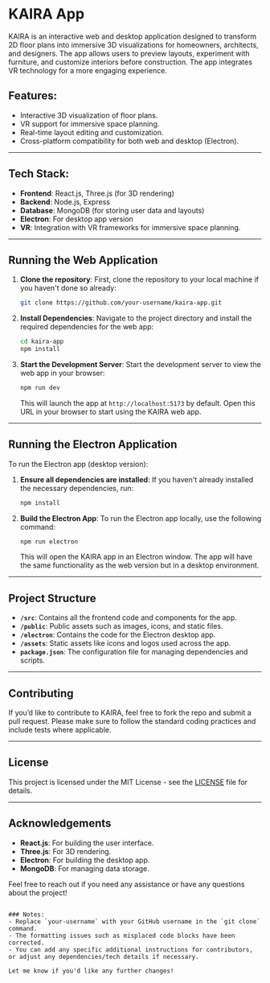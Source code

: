 # KAIRA App

KAIRA is an interactive web and desktop application designed to transform 2D floor plans into immersive 3D visualizations for homeowners, architects, and designers. The app allows users to preview layouts, experiment with furniture, and customize interiors before construction. The app integrates VR technology for a more engaging experience.

## Features:
- Interactive 3D visualization of floor plans.
- VR support for immersive space planning.
- Real-time layout editing and customization.
- Cross-platform compatibility for both web and desktop (Electron).

---

## Tech Stack:
- **Frontend**: React.js, Three.js (for 3D rendering)
- **Backend**: Node.js, Express
- **Database**: MongoDB (for storing user data and layouts)
- **Electron**: For desktop app version
- **VR**: Integration with VR frameworks for immersive space planning.

---

## Running the Web Application

1. **Clone the repository**:
   First, clone the repository to your local machine if you haven't done so already:
   ```bash
   git clone https://github.com/your-username/kaira-app.git
   ```

2. **Install Dependencies**:
   Navigate to the project directory and install the required dependencies for the web app:
   ```bash
   cd kaira-app
   npm install
   ```

3. **Start the Development Server**:
   Start the development server to view the web app in your browser:
   ```bash
   npm run dev
   ```
   This will launch the app at `http://localhost:5173` by default. Open this URL in your browser to start using the KAIRA web app.

---

## Running the Electron Application

To run the Electron app (desktop version):

1. **Ensure all dependencies are installed**:
   If you haven't already installed the necessary dependencies, run:
   ```bash
   npm install
   ```

2. **Build the Electron App**:
   To run the Electron app locally, use the following command:
   ```bash
   npm run electron
   ```
   This will open the KAIRA app in an Electron window. The app will have the same functionality as the web version but in a desktop environment.

---

## Project Structure

- **`/src`**: Contains all the frontend code and components for the app.
- **`/public`**: Public assets such as images, icons, and static files.
- **`/electron`**: Contains the code for the Electron desktop app.
- **`/assets`**: Static assets like icons and logos used across the app.
- **`package.json`**: The configuration file for managing dependencies and scripts.

---

## Contributing

If you’d like to contribute to KAIRA, feel free to fork the repo and submit a pull request. Please make sure to follow the standard coding practices and include tests where applicable.

---

## License

This project is licensed under the MIT License - see the [LICENSE](LICENSE) file for details.

---

## Acknowledgements

- **React.js**: For building the user interface.
- **Three.js**: For 3D rendering.
- **Electron**: For building the desktop app.
- **MongoDB**: For managing data storage.

Feel free to reach out if you need any assistance or have any questions about the project!
```

### Notes:
- Replace `your-username` with your GitHub username in the `git clone` command.
- The formatting issues such as misplaced code blocks have been corrected.
- You can add any specific additional instructions for contributors, or adjust any dependencies/tech details if necessary.

Let me know if you'd like any further changes!
